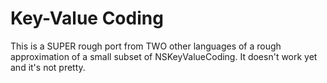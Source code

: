 # Key-Value Coding #

This is a SUPER rough port from TWO other languages of a rough approximation
of a small subset of NSKeyValueCoding.  It doesn't work yet and it's not
pretty.
